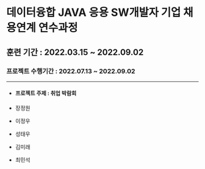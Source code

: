 # 데이터융합 JAVA 응용 SW개발자 기업 채용연계 연수과정

## 훈련 기간 : 2022.03.15 ~ 2022.09.02

### 프로젝트 수행기간 : 2022.07.13 ~ 2022.09.02

---

+ #### 프로젝트 주제 : 취업 박람회 

 + 장정원
 + 이정우
 + 성태우
 + 김미래
 + 최민석
